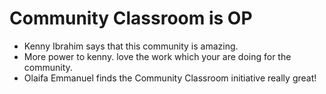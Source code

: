 # Community Classroom is OP

- Kenny Ibrahim says that this community is amazing.
- More power to kenny. love the work which your are doing for the community.
- Olaifa Emmanuel finds the Community Classroom initiative really great!
